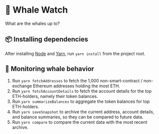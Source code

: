 # :whale2: Whale Watch

What are the whales up to?
## :package: Installing dependencies

After installing [Node](https://nodejs.org) and [Yarn](https://yarnpkg.com/), run `yarn install` from the project root.

## :eyes: Monitoring whale behavior 

1. Run `yarn fetchAddresses` to fetch the 1,000 non-smart-contract / non-exchange Ethereum addresses holding the most ETH.
2. Run `yarn fetchAccountDetails` to fetch the account details for the top ETH-holders, namely their token balances.
3. Run `yarn summarizeBalances` to aggregate the token balances for top ETH-holders.
4. Run `yarn saveSnapshot` to archive the current address, account details, and balance summaries, so they can be compared to future data.
5. Run `yarn compare` to compare the current data with the most recent archive.